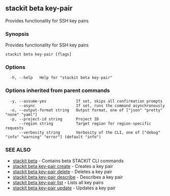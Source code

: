 ## stackit beta key-pair

Provides functionality for SSH key pairs

### Synopsis

Provides functionality for SSH key pairs

```
stackit beta key-pair [flags]
```

### Options

```
  -h, --help   Help for "stackit beta key-pair"
```

### Options inherited from parent commands

```
  -y, --assume-yes             If set, skips all confirmation prompts
      --async                  If set, runs the command asynchronously
  -o, --output-format string   Output format, one of ["json" "pretty" "none" "yaml"]
  -p, --project-id string      Project ID
      --region string          Target region for region-specific requests
      --verbosity string       Verbosity of the CLI, one of ["debug" "info" "warning" "error"] (default "info")
```

### SEE ALSO

* [stackit beta](./stackit_beta.md)	 - Contains beta STACKIT CLI commands
* [stackit beta key-pair create](./stackit_beta_key-pair_create.md)	 - Creates a key pair
* [stackit beta key-pair delete](./stackit_beta_key-pair_delete.md)	 - Deletes a key pair
* [stackit beta key-pair describe](./stackit_beta_key-pair_describe.md)	 - Describes a key pair
* [stackit beta key-pair list](./stackit_beta_key-pair_list.md)	 - Lists all key pairs
* [stackit beta key-pair update](./stackit_beta_key-pair_update.md)	 - Updates a key pair

